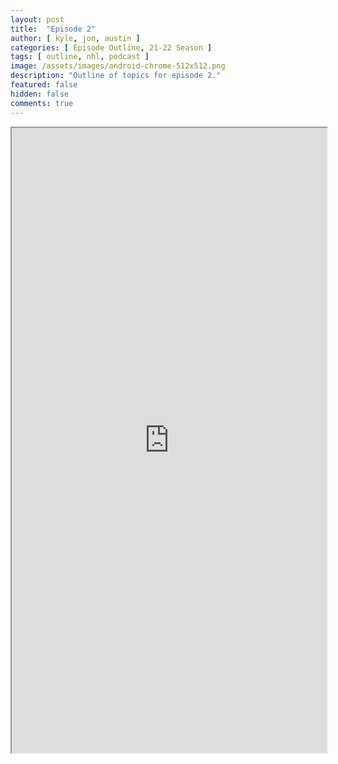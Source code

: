 ```yaml
---
layout: post
title:  "Episode 2"
author: [ kyle, jon, austin ]
categories: [ Episode Outline, 21-22 Season ]
tags: [ outline, nhl, podcast ]
image: /assets/images/android-chrome-512x512.png
description: "Outline of topics for episode 2."
featured: false
hidden: false
comments: true
---
```


<iframe src="https://docs.google.com/document/d/e/2PACX-1vTh_cDdeCeI6DxVSiGBNSgYEivW-H4iJSm5nGjEAOA4uB29KMtFt2dsR_NVaqZ6O5GwxjE50DjPoGl5/pub?embedded=true" width="100%" height="1000"></iframe>
